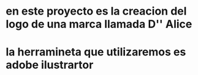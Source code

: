 # en este proyecto es la creacion del logo de una marca llamada D'' Alice 
# la herramineta que utilizaremos es adobe ilustrartor 
